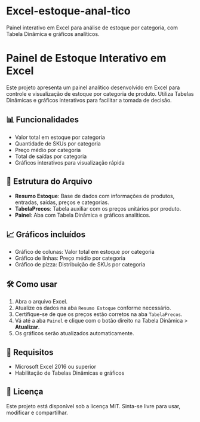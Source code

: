 # Excel-estoque-anal-tico
Painel interativo em Excel para análise de estoque por categoria, com Tabela Dinâmica e gráficos analíticos.

# Painel de Estoque Interativo em Excel

Este projeto apresenta um painel analítico desenvolvido em Excel para controle e visualização de estoque por categoria de produto. Utiliza Tabelas Dinâmicas e gráficos interativos para facilitar a tomada de decisão.

## 📊 Funcionalidades

- Valor total em estoque por categoria
- Quantidade de SKUs por categoria
- Preço médio por categoria
- Total de saídas por categoria
- Gráficos interativos para visualização rápida

## 🧮 Estrutura do Arquivo

- **Resumo Estoque**: Base de dados com informações de produtos, entradas, saídas, preços e categorias.
- **TabelaPrecos**: Tabela auxiliar com os preços unitários por produto.
- **Painel**: Aba com Tabela Dinâmica e gráficos analíticos.

## 📈 Gráficos incluídos

- Gráfico de colunas: Valor total em estoque por categoria
- Gráfico de linhas: Preço médio por categoria
- Gráfico de pizza: Distribuição de SKUs por categoria

## 🛠️ Como usar

1. Abra o arquivo Excel.
2. Atualize os dados na aba `Resumo Estoque` conforme necessário.
3. Certifique-se de que os preços estão corretos na aba `TabelaPrecos`.
4. Vá até a aba `Painel` e clique com o botão direito na Tabela Dinâmica > **Atualizar**.
5. Os gráficos serão atualizados automaticamente.

## 📌 Requisitos

- Microsoft Excel 2016 ou superior
- Habilitação de Tabelas Dinâmicas e gráficos

## 📄 Licença

Este projeto está disponível sob a licença MIT. Sinta-se livre para usar, modificar e compartilhar.

